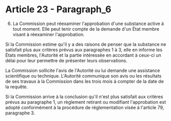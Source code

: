 # Article 23 - Paragraph_6

6. La Commission peut réexaminer l'approbation d'une substance active à tout moment. Elle peut tenir compte de la demande d'un État membre visant à réexaminer l'approbation.

Si la Commission estime qu'il y a des raisons de penser que la substance ne satisfait plus aux critères prévus aux paragraphes 1 à 3, elle en informe les États membres, l'Autorité et la partie intéressée en accordant à ceux-ci un délai pour leur permettre de présenter leurs observations.

La Commission sollicite l'avis de l'Autorité ou lui demande une assistance scientifique ou technique. L'Autorité communique son avis ou les résultats de ses travaux à la Commission dans les trois mois à compter de la date de la requête.

Si la Commission arrive à la conclusion qu'il n'est plus satisfait aux critères prévus au paragraphe 1, un règlement retirant ou modifiant l'approbation est adopté conformément à la procédure de réglementation visée à l'article 79, paragraphe 3.